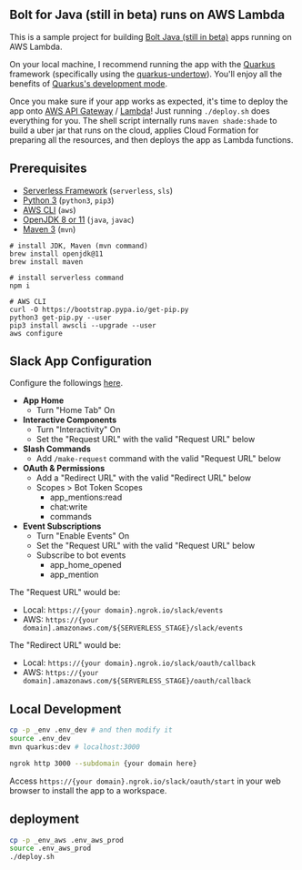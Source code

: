 ## Bolt for Java (still in beta) runs on AWS Lambda

This is a sample project for building [Bolt Java (still in beta)](https://github.com/slackapi/java-slack-sdk) apps running on AWS Lambda.

On your local machine, I recommend running the app with the [Quarkus](https://quarkus.io/) framework (specifically using the [quarkus-undertow](https://quarkus.io/guides/http-reference)). You'll enjoy all the benefits of [Quarkus's development mode](https://quarkus.io/guides/getting-started). 

Once you make sure if your app works as expected, it's time to deploy the app onto [AWS API Gateway](https://aws.amazon.com/api-gateway/) / [Lambda](https://aws.amazon.com/lambda/)! Just running `./deploy.sh` does everything for you. The shell script internally runs `maven shade:shade` to build a uber jar that runs on the cloud, applies Cloud Formation for preparing all the resources, and then deploys the app as Lambda functions.

## Prerequisites

* [Serverless Framework](https://serverless.com/) (`serverless`, `sls`)
* [Python 3](https://www.python.org/) (`python3`, `pip3`)
* [AWS CLI](https://aws.amazon.com/cli/) (`aws`)
* [OpenJDK 8 or 11](https://openjdk.java.net/install/) (`java`, `javac`)
* [Maven 3](https://maven.apache.org/) (`mvn`)

```
# install JDK, Maven (mvn command)
brew install openjdk@11
brew install maven

# install serverless command
npm i

# AWS CLI
curl -O https://bootstrap.pypa.io/get-pip.py
python3 get-pip.py --user
pip3 install awscli --upgrade --user
aws configure
```

## Slack App Configuration

Configure the followings [here](https://api.slack.com/apps).

* **App Home**
  * Turn "Home Tab" On
* **Interactive Components**
  * Turn "Interactivity" On
  * Set the "Request URL" with the valid "Request URL" below
* **Slash Commands**
  * Add `/make-request` command with the valid "Request URL" below
* **OAuth & Permissions**
  * Add a "Redirect URL" with the valid "Redirect URL" below
  * Scopes > Bot Token Scopes
    * app_mentions:read
    * chat:write
    * commands
* **Event Subscriptions**
  * Turn "Enable Events" On
  * Set the "Request URL" with the valid "Request URL" below
  * Subscribe to bot events
    * app_home_opened
    * app_mention

The "Request URL" would be:
* Local: `https://{your domain}.ngrok.io/slack/events`
* AWS: `https://{your domain].amazonaws.com/${SERVERLESS_STAGE}/slack/events`

The "Redirect URL" would be:
* Local: `https://{your domain}.ngrok.io/slack/oauth/callback`
* AWS: `https://{your domain].amazonaws.com/${SERVERLESS_STAGE}/oauth/callback`


## Local Development

```bash
cp -p _env .env_dev # and then modify it
source .env_dev
mvn quarkus:dev # localhost:3000
```

```bash
ngrok http 3000 --subdomain {your domain here}
```

Access `https://{your domain}.ngrok.io/slack/oauth/start` in your web browser to install the app to a workspace.

## deployment

```bash
cp -p _env_aws .env_aws_prod
source .env_aws_prod
./deploy.sh
```
